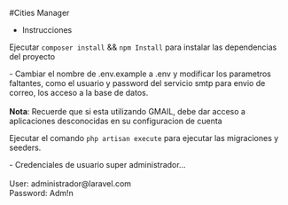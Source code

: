#Cities Manager

- Instrucciones

<p>
  Ejecutar <code>composer install</code> && <code>npm Install</code> 
  para instalar las dependencias del proyecto
</p>


<p>
 -  Cambiar el nombre de .env.example a .env
 y modificar los parametros faltantes, como el usuario y password
 del servicio smtp para envio de correo, los acceso a la base de datos.
 <br>
 <br>
 <b>Nota</b>: Recuerde que si esta utilizando GMAIL, debe dar acceso a aplicaciones
 desconocidas en su configuracion de cuenta
</p>

<p>
   Ejecutar el comando <code>php artisan execute</code>
   para ejecutar las migraciones y seeders. 
</p>

<p>
   - Credenciales de usuario super administrador... 
   <br>
   <br>
   User: administrador@laravel.com <br>
   Password: Adm!n
</p>


